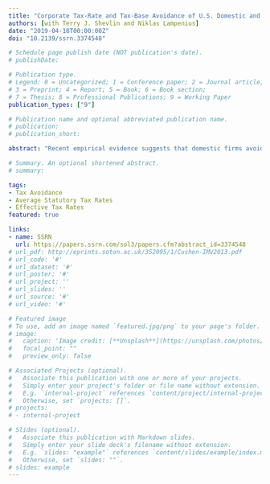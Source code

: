 ```yaml
---
title: "Corporate Tax-Rate and Tax-Base Avoidance of U.S. Domestic and U.S. Multinational Firms"
authors: [with Terry J. Shevlin and Niklas Lampenius]
date: "2019-04-18T00:00:00Z"
doi: "10.2139/ssrn.3374548"

# Schedule page publish date (NOT publication's date).
# publishDate: 

# Publication type.
# Legend: 0 = Uncategorized; 1 = Conference paper; 2 = Journal article;
# 3 = Preprint; 4 = Report; 5 = Book; 6 = Book section;
# 7 = Thesis; 8 = Professional Publications; 9 = Working Paper
publication_types: ["9"]

# Publication name and optional abbreviated publication name.
# publication: 
# publication_short: 

abstract: "Recent empirical evidence suggests that domestic firms avoid taxes at least to the same extent as multinational firms. We extend this finding by developing an approach to estimate the average statutory tax rate from publicly available data that implicitly weights all statutory tax rates a firm is exposed to by the corresponding taxable income. Based on this new approach we decompose tax avoidance into two separate components: tax-rate avoidance and tax-base avoidance. We find that U.S. multinational firms make substantial use of tax-rate avoidance, for instance, their foreign average statutory tax rates decrease from 1988 by 0.6 percentage points each year to around 16 percent in 2014. U.S. domestic firms by definition do not take advantage of low tax rates in non-U.S. countries, however, we find that U.S. domestic firms make substantial use of tax-base avoidance and are more effective in tax-base avoidance than U.S. multinational firms. Overall, our findings on tax-rate and tax-base avoidance of U.S. multinational and domestic firms explain the recent evidence that effective tax rates of domestic firms are at least as low as effective tax rates of multinational firms and substantiate existing doubts that multinational firms, in particular, are the most aggressive tax avoiders. "

# Summary. An optional shortened abstract.
# summary: 

tags:
- Tax Avoidance
- Average Statutory Tax Rates
- Effective Tax Rates
featured: true

links:
- name: SSRN
  url: https://papers.ssrn.com/sol3/papers.cfm?abstract_id=3374548
# url_pdf: http://eprints.soton.ac.uk/352095/1/Cushen-IMV2013.pdf
# url_code: '#'
# url_dataset: '#'
# url_poster: '#'
# url_project: ''
# url_slides: ''
# url_source: '#'
# url_video: '#'

# Featured image
# To use, add an image named `featured.jpg/png` to your page's folder. 
# image:
#   caption: 'Image credit: [**Unsplash**](https://unsplash.com/photos/pLCdAaMFLTE)'
#   focal_point: ""
#   preview_only: false

# Associated Projects (optional).
#   Associate this publication with one or more of your projects.
#   Simply enter your project's folder or file name without extension.
#   E.g. `internal-project` references `content/project/internal-project/index.md`.
#   Otherwise, set `projects: []`.
# projects:
# - internal-project

# Slides (optional).
#   Associate this publication with Markdown slides.
#   Simply enter your slide deck's filename without extension.
#   E.g. `slides: "example"` references `content/slides/example/index.md`.
#   Otherwise, set `slides: ""`.
# slides: example
---
```




